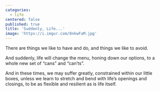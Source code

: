 ```yaml
---
categories:
  - life
centered: false
published: true
title: 'Suddenly, Life...'
image: 'https://i.imgur.com/8nkwFaM.jpg'
---
```

There are things 
we like to have and do,
and things 
we like to avoid.

And suddenly,
life will change the menu,
honing down our options,
to a whole new set
of “cans” and “can’ts”.

And in these times,
we may suffer greatly,
constrained within our little boxes,
unless we learn to stretch and bend
with life’s openings and closings,
to be as flexible and resilient
as is life itself.

